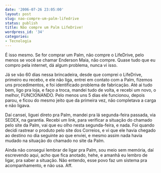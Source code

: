 ```yaml
---
date: '2006-07-26 23:05:00'
layout: post
slug: nao-compre-um-palm-lifedrive
status: publish
title: Não compre um Palm LifeDrive!
wordpress_id: '34'
categories:
- Tecnologia
---
```


É isso mesmo. Se for comprar um Palm, não compre o LifeDrive, pelo menos se você se chamar Enderson Maia, não compre. Quase tudo que eu compro pela internet, dá algum problema, nunca vi isso.

Já se vão 60 dias nessa brincadeira, desde que comprei o LifeDrive, primeiro eu recebo, e ele não liga, entrei em contato com a Palm, fizemos uns procedimentos, e foi identificado problema de fabricação. Até ai tudo bem, ligo pra loja, e faço a troca, mandei tudo de volta, e recebi um novo, o melhor, FUNCIONANDO. Pelo menos uns 5 dias ele funcionou, depois parou, e ficou do mesmo jeito que da primeira vez, não completava a carga e não ligava.

Daí cansei, liguei direto pra Palm, mandei pra lá segunda-feira passada, via SEDEX, na garantia. Recebi um link, para verificar a situação do chamado pelo site da Palm, vai que eu olho nesta segunda-feira, e nada. Foi quando decidi rastrear o produto pelo site dos Correios, e vi que ele havia chegado ao destino no dia seguinte ao que enviei, e mesmo assim nada havia mudado na situação do chamado no site da Palm.

Ainda não consegui lembrar de ligar pra Palm, sou meio sem memória, daí escrevendo aqui, acho que fica anotado, hehe, e amanhã eu lembro de ligar, pra saber a situação. Não entendo, esse povo faz um sistema pra acompanhamento, e não usa. Aff.
